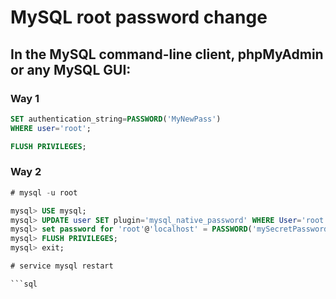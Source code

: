 # MySQL root password change

## In the MySQL command-line client, phpMyAdmin or any MySQL GUI:

### Way 1
```sql UPDATE mysql.user
SET authentication_string=PASSWORD('MyNewPass')
WHERE user='root';

FLUSH PRIVILEGES;

```

### Way 2
```sql 
# mysql -u root

mysql> USE mysql;
mysql> UPDATE user SET plugin='mysql_native_password' WHERE User='root';
mysql> set password for 'root'@'localhost' = PASSWORD('mySecretPassword'); 
mysql> FLUSH PRIVILEGES;
mysql> exit;

# service mysql restart

```sql 